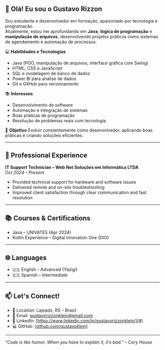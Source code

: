 ## 👋 Olá! Eu sou o Gustavo Rizzon

Sou estudante e desenvolvedor em formação, apaixonado por tecnologia e programação.  
Atualmente, estou me aprofundando em **Java**, **lógica de programação** e **manipulação de arquivos**, desenvolvendo projetos práticos como sistemas de agendamento e automação de processos.

💻 **Habilidades e Tecnologias**
- Java (POO, manipulação de arquivos, interface gráfica com Swing)
- HTML, CSS e JavaScript
- SQL e modelagem de banco de dados
- Power BI para análise de dados
- Git e GitHub para versionamento

📚 **Interesses**
- Desenvolvimento de software
- Automação e integração de sistemas
- Boas práticas de programação
- Resolução de problemas reais com tecnologia

🚀 **Objetivo**
Evoluir constantemente como desenvolvedor, aplicando boas práticas e criando soluções eficientes.

---

## 💼 Professional Experience

**IT Support Technician – Web Net Soluções em Informática LTDA**  
*Oct 2024 – Present*  
- Provided technical support for hardware and software issues  
- Delivered remote and on-site troubleshooting  
- Improved client satisfaction through clear communication and fast resolution  

---

## 📚 Courses & Certifications

- Java – UNIVATES (Apr 2024)  
- Kotlin Experience – Digital Innovation One (DIO)

---

## 🌐 Languages

- 🇺🇸 English – Advanced (Yázigi)  
- 🇪🇸 Spanish – Intermediate

---

## 📫 Let's Connect!

- 📍 Location: Lajeado, RS – Brazil  
- 📧 Email: gustavorizzonklein@email.com  
- 🔗 LinkedIn: [https://www.linkedin.com/in/gustavorizzonklein/](#)  
- 💻 GitHub: [[github.com/gustavoklein](https://github.com/GustavoRizzonKlein)]

---

_“Code is like humor. When you have to explain it, it’s bad.” – Cory House_
